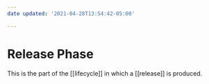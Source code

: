 ```yaml
---
date updated: '2021-04-28T13:54:42-05:00'

---
```


# Release Phase

This is the part of the [[lifecycle]] in which a [[release]] is produced.